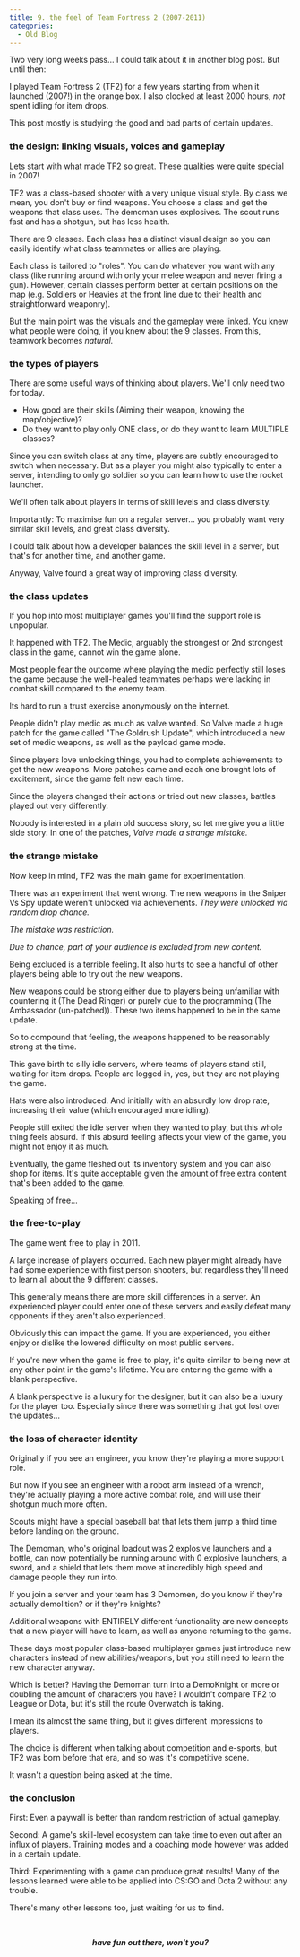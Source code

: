 ```yaml
--- 
title: 9. the feel of Team Fortress 2 (2007-2011)
categories:
  - Old Blog
---
```

Two very long weeks pass... I could talk about it in another blog post. But until then:

I played Team Fortress 2 (TF2) for a few years starting from when it launched (2007!) in the orange box. I also clocked at least 2000 hours, <em>not</em> spent idling for item drops.

This post mostly is studying the good and bad parts of certain updates.

<!--more-->
<h3><strong>the design: linking visuals, voices and gameplay </strong></h3>
Lets start with what made TF2 so great. These qualities were quite special in 2007!

TF2 was a class-based shooter with a very unique visual style. By class we mean, you don't buy or find weapons. You choose a class and get the weapons that class uses. The demoman uses explosives. The scout runs fast and has a shotgun, but has less health.

There are 9 classes. Each class has a distinct visual design so you can easily identify what class teammates or allies are playing.

Each class is tailored to "roles". You can do whatever you want with any class (like running around with only your melee weapon and never firing a gun). However, certain classes perform better at certain positions on the map (e.g. Soldiers or Heavies at the front line due to their health and straightforward weaponry).

But the main point was the visuals and the gameplay were linked. You knew what people were doing, if you knew about the 9 classes. From this, teamwork becomes <em>natural.</em>
<h3><strong>the types of players</strong></h3>
There are some useful ways of thinking about players. We'll only need two for today.
<ul>
	<li>How good are their skills (Aiming their weapon, knowing the map/objective)?</li>
	<li>Do they want to play only ONE class, or do they want to learn MULTIPLE classes?</li>
</ul>
Since you can switch class at any time, players are subtly encouraged to switch when necessary. But as a player you might also typically to enter a server, intending to only go soldier so you can learn how to use the rocket launcher.

We'll often talk about players in terms of skill levels and class diversity.

Importantly: To maximise fun on a regular server... you probably want very similar skill levels, and great class diversity.

I could talk about how a developer balances the skill level in a server, but that's for another time, and another game.

Anyway, Valve found a great way of improving class diversity.
<h3><strong>the class updates</strong></h3>
If you hop into most multiplayer games you'll find the support role is unpopular.

It happened with TF2. The Medic, arguably the strongest or 2nd strongest class in the game, cannot win the game alone.

Most people fear the outcome where playing the medic perfectly still loses the game because the well-healed teammates perhaps were lacking in combat skill compared to the enemy team.

Its hard to run a trust exercise anonymously on the internet.

People didn't play medic as much as valve wanted. So Valve made a huge patch for the game called "The Goldrush Update", which introduced a new set of medic weapons, as well as the payload game mode.

Since players love unlocking things, you had to complete achievements to get the new weapons. More patches came and each one brought lots of excitement, since the game felt new each time.

Since the players changed their actions or tried out new classes, battles played out very differently.

Nobody is interested in a plain old success story, so let me give you a little side story: In one of the patches, <em>Valve made a strange mistake.</em>
<h3><strong>the strange mistake</strong></h3>
Now keep in mind, TF2 was the main game for experimentation.

There was an experiment that went wrong. The new weapons in the Sniper Vs Spy update weren't unlocked via achievements. <em>They were unlocked via random drop chance.</em>

<em>The mistake was restriction. </em>

<em>Due to chance, part of your audience is excluded from new content.</em>

Being excluded is a terrible feeling. It also hurts to see a handful of other players being able to try out the new weapons.

New weapons could be strong either due to players being unfamiliar with countering it (The Dead Ringer) or purely due to the programming (The Ambassador (un-patched)). These two items happened to be in the same update.

So to compound that feeling, the weapons happened to be reasonably strong at the time.

This gave birth to silly idle servers, where teams of players stand still, waiting for item drops. People are logged in, yes, but they are not playing the game.

Hats were also introduced. And initially with an absurdly low drop rate, increasing their value (which encouraged more idling).

People still exited the idle server when they wanted to play, but this whole thing feels absurd. If this absurd feeling affects your view of the game, you might not enjoy it as much.

Eventually, the game fleshed out its inventory system and you can also shop for items. It's quite acceptable given the amount of free extra content that's been added to the game.

Speaking of free...
<h3><strong>the free-to-play</strong></h3>
The game went free to play in 2011.

A large increase of players occurred. Each new player might already have had some experience with first person shooters, but regardless they'll need to learn all about the 9 different classes.

This generally means there are more skill differences in a server. An experienced player could enter one of these servers and easily defeat many opponents if they aren't also experienced.

Obviously this can impact the game. If you are experienced, you either enjoy or dislike the lowered difficulty on most public servers.

If you're new when the game is free to play, it's quite similar to being new at any other point in the game's lifetime. You are entering the game with a blank perspective.

A blank perspective is a luxury for the designer, but it can also be a luxury for the player too. Especially since there was something that got lost over the updates...
<h3><strong>the loss of character identity</strong></h3>
Originally if you see an engineer, you know they're playing a more support role.

But now if you see an engineer with a robot arm instead of a wrench, they're actually playing a more active combat role, and will use their shotgun much more often.

Scouts might have a special baseball bat that lets them jump a third time before landing on the ground.

The Demoman, who's original loadout was 2 explosive launchers and a bottle, can now potentially be running around with 0 explosive launchers, a sword, and a shield that lets them move at incredibly high speed and damage people they run into.

If you join a server and your team has 3 Demomen, do you know if they're actually demolition? or if they're knights?

Additional weapons with ENTIRELY different functionality are new concepts that a new player will have to learn, as well as anyone returning to the game.

These days most popular class-based multiplayer games just introduce new characters instead of new abilities/weapons, but you still need to learn the new character anyway.

Which is better? Having the Demoman turn into a DemoKnight or more or doubling the amount of characters you have? I wouldn't compare TF2 to League or Dota, but it's still the route Overwatch is taking.

I mean its almost the same thing, but it gives different impressions to players.

The choice is different when talking about competition and e-sports, but TF2 was born before that era, and so was it's competitive scene.

It wasn't a question being asked at the time.
<h3><strong>the conclusion</strong></h3>
First: Even a paywall is better than random restriction of actual gameplay.

Second: A game's skill-level ecosystem can take time to even out after an influx of players. Training modes and a coaching mode however was added in a certain update.

Third: Experimenting with a game can produce great results! Many of the lessons learned were able to be applied into CS:GO and Dota 2 without any trouble.

There's many other lessons too, just waiting for us to find.

&nbsp;
<p style="text-align:center;"><em><strong>have fun out there, won't you?</strong></em></p>
